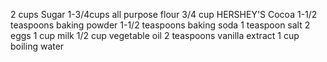 2 cups Sugar
1-3/4cups all purpose flour
3/4 cup	HERSHEY'S Cocoa
1-1/2 teaspoons	baking powder
1-1/2 teaspoons	baking soda
1 teaspoon	salt
2	eggs
1 cup	milk
1/2 cup	vegetable oil
2 teaspoons	vanilla extract
1 cup	boiling water